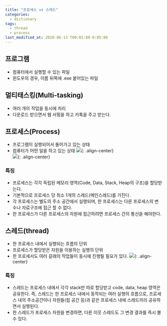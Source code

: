 ```yaml
---
title: "프로세스 vs 스레드"
categories:
  - dictionary
tags:
  - thread
  - process
last_modified_at: 2020-06-13 T00:01:00-0:05:00
---
```


## 프로그램

- 컴퓨터에서 실행할 수 있는 파일
- 윈도우의 경우, 이름 뒤쪽에 .exe 붙어있는 파일

## 멀티태스킹(Multi-tasking)

- 여러 개의 작업을 동시에 처리
- 다운로드 받으면서 웹 서핑을 하고 카톡을 주고 받는다.

## 프로세스(Process)

- 프로그램이 실행되어서 돌어가고 있는 상태
- 컴퓨터가 어떤 일을 하고 있는 상태
  ![](https://kimmy100b.github.io/assets/images/dictionary/process0.jpg){: .align-center}<br/>
  ![](https://kimmy100b.github.io/assets/images/dictionary/process1.jpg){: .align-center}<br/>

### 특징

- 프로세스는 각각 독립된 메모리 영역(Code, Data, Stack, Heap의 구조)을 할당받는다.
- 기본적으로 프로세스 당 최소 1개의 스레드(메인스레드)를 가진다.
- 각 프로세스는 별도의 주소 공간에서 실행되며, 한 프로세스는 다른 프로세스의 변수나 자료구조에 접근 할 수 없다.
- 한 프로세스가 다른 프로세스의 자원에 접근하려면 프로세스 간의 통신을 해야한다.

## 스레드(thread)

- 한 프로세스 내에서 실행되는 흐름의 단위
- 프로세스가 할당받은 자원을 이용하는 실행의 단위
- 한 프로세서도 여러 갈래의 작업들이 동시에 진행될 필요가 있다.
  ![](https://kimmy100b.github.io/assets/images/dictionary/thread.jpg){: .align-center}<br/>

### 특징

- 스레드는 프로세스 내에서 각각 stack만 따로 할당받고 code, data, heap 영역은 공유한다.
  즉, 스레드는 한 프로세스 내에서 동작되는 여러 실행의 흐름으로, 프로세스 내의 주소공간이나 자원들(힙 공간 등)과 같은 프로세스 내에 스레드끼리 공유하면서 실행된다.
- 한 스레드가 프로세스 자원을 변경하면, 다른 이웃 스레드도 그 변경 결과를 즉시 볼 수 있다.
